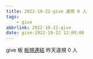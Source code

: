 ```yaml
---
title: 2022-10-22-give 違規 0 人
tags:
    - give
abbrlink: 2022-10-22-give
date: give-2022-10-22 12:00:00
---
```

give 板 [板規連結](https://www.ptt.cc/bbs/give/M.1612495900.A.C32.html)
昨天違規 0 人
